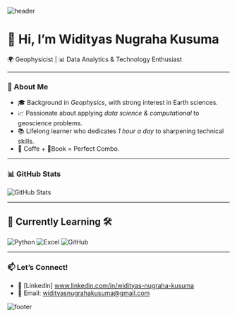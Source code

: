 ![header](https://capsule-render.vercel.app/api?type=waving&color=0:00416A,100:00B4DB&height=200s)

# 👋 Hi, I’m Widityas Nugraha Kusuma  

🌍 Geophysicist | 📊 Data Analytics & Technology Enthusiast

---

### 🚀 About Me
- 🎓 Background in *Geophysics*, with strong interest in Earth sciences.  
- 📈 Passionate about applying *data science & computational* to geoscience problems.  
- 📚 Lifelong learner who dedicates *1 hour a day* to sharpening technical skills.
- 🍵 Coffe + 📔Book = Perfect Combo.

---

### 📊 GitHub Stats
![GitHub Stats](https://github-readme-stats.vercel.app/api?username=Widityas&show_icons=true&theme=default)

---

## 📖 Currently Learning 🛠 
![Python](https://img.shields.io/badge/Python-3776AB?style=plastic&logo=python&logoColor=white)
![Excel](https://img.shields.io/badge/Excel-217346?style=plastic&logo=microsoft-excel&logoColor=white)
![GitHub](https://img.shields.io/badge/GitHub-181717?style=plastic&logo=github&logoColor=white)

---

### 📫 Let’s Connect!
- 💼 [LinkedIn] www.linkedin.com/in/widityas-nugraha-kusuma 
- 📧 Email: widityasnugrahakusuma@gmail.com

![footer](https://capsule-render.vercel.app/api?type=waving&color=0:00416A,100:00B4DB&height=100&section=footer)